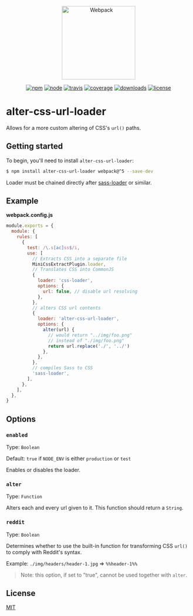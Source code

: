<div style="text-align: center">
  <a href="https://github.com/webpack/webpack">
    <img
      width="200"
      height="200"
      src="https://webpack.js.org/assets/icon-square-big.svg"
      alt="Webpack"
    />
  </a>

<!-- prettier-ignore -->
  [![npm][npm]][npm-url]
  [![node][node]][node-url]
  [![travis][travis]][travis-url]
  [![coverage][coverage]][coverage-url]
  [![downloads][downloads]][npm-url]
  [![license][license]][license-url]

</div>

# alter-css-url-loader

Allows for a more custom altering of CSS's `url()` paths.

## Getting started

To begin, you'll need to install `alter-css-url-loader`:

```bash
$ npm install alter-css-url-loader webpack@^5 --save-dev
```

Loader must be chained directly after [sass-loader](https://github.com/webpack-contrib/sass-loader) or similar.

## Example

**webpack.config.js**

```js
module.exports = {
  module: {
    rules: [
      {
        test: /\.s[ac]ss$/i,
        use: [
          // Extracts CSS into a separate file
          MiniCssExtractPlugin.loader,
          // Translates CSS into CommonJS
          {
            loader: 'css-loader',
            options: {
              url: false, // disable url resolving
            },
          },
          // alters CSS url contents
          {
            loader: 'alter-css-url-loader',
            options: {
              alter(url) {
                // would return "../img/foo.png"
                // instead of "./img/foo.png"
                return url.replace('./', '../')
              },
            },
          },
          // compiles Sass to CSS
          'sass-loader',
        ],
      },
    ],
  },
}
```

## Options

### `enabled`

Type: `Boolean`

Default: `true` if `NODE_ENV` is either `production` or `test`

Enables or disables the loader.

### `alter`

Type: `Function`

Alters each and every url given to it. This function should return a `String`.

### `reddit`

Type: `Boolean`

Determines whether to use the built-in function for transforming CSS `url()` to comply with Reddit's syntax.

Example: `./img/headers/header-1.jpg` => `%%header-1%%`

> Note: this option, if set to "true", cannot be used together with `alter`.

## License

[MIT](./LICENSE)

[npm]: https://img.shields.io/npm/v/alter-css-url-loader
[npm-url]: https://npmjs.com/package/alter-css-url-loader
[node]: https://img.shields.io/node/v/alter-css-url-loader
[node-url]: https://nodejs.org
[travis]: https://img.shields.io/travis/flowzy/alter-css-url-loader
[travis-url]: https://travis-ci.org/flowzy/alter-css-url-loader
[coverage]: https://coveralls.io/repos/github/flowzy/alter-css-url-loader/badge.svg?branch=master
[coverage-url]: https://coveralls.io/github/flowzy/alter-css-url-loader?branch=master
[downloads]: https://img.shields.io/npm/dt/alter-css-url-loader
[license]: https://img.shields.io/npm/l/alter-css-url-loader
[license-url]: ./LICENSE
